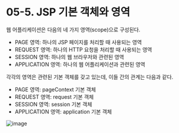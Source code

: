 # 05-5. JSP 기본 객체와 영역
웹 어플리케이션은 다음의 네 가지 영역(scope)으로 구성된다.
- PAGE 영역: 하나의 JSP 페이지를 처리할 때 사용되는 영역
- REQUEST 영역: 하나의 HTTP 요청을 처리할 때 사용되는 영역
- SESSION 영역: 하나의 웹 브라우저와 관련된 영역
- APPLICATION 영역: 하나의 웹 어플리케이션과 관련된 영역

각각의 영역은 관련된 기본 객체를 갖고 있는데, 이들 간의 관계는 다음과 같다.
- PAGE 영역: pageContext 기본 객체
- REQUEST 영역: request 기본 객체
- SESSION 영역: session 기본 객체
- APPLICATION 영역: application 기본 객체

![image](https://github.com/GYUNGAEEEE/WebProgramming/assets/158580466/7001f160-bd01-40ec-8bc8-58e0184997d9)
